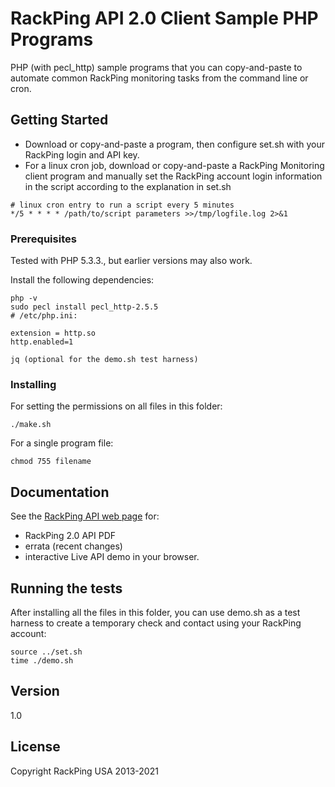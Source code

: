 # RackPing API 2.0 Client Sample PHP Programs

PHP (with pecl_http) sample programs that you can copy-and-paste to automate common RackPing monitoring tasks from the command line or cron.

## Getting Started

* Download or copy-and-paste a program, then configure set.sh with your RackPing login and API key.
* For a linux cron job, download or copy-and-paste a RackPing Monitoring client program and manually set the RackPing account login information in the script according to the explanation in set.sh

```
# linux cron entry to run a script every 5 minutes
*/5 * * * * /path/to/script parameters >>/tmp/logfile.log 2>&1
```

### Prerequisites

Tested with PHP 5.3.3., but earlier versions may also work.

Install the following dependencies:

```
php -v
sudo pecl install pecl_http-2.5.5
# /etc/php.ini:

extension = http.so
http.enabled=1

jq (optional for the demo.sh test harness)
```

### Installing

For setting the permissions on all files in this folder:

```
./make.sh
```

For a single program file:

```
chmod 755 filename
```

## Documentation

See the [RackPing API web page](https://www.rackping.com/api.html) for:

* RackPing 2.0 API PDF
* errata (recent changes)
* interactive Live API demo in your browser.

## Running the tests

After installing all the files in this folder, you can use demo.sh as a test harness to create a temporary check and contact using your RackPing account:

```
source ../set.sh
time ./demo.sh
```

## Version

1.0

## License

Copyright RackPing USA 2013-2021

